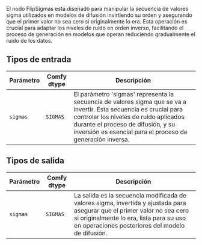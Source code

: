 El nodo FlipSigmas está diseñado para manipular la secuencia de valores sigma utilizados en modelos de difusión invirtiendo su orden y asegurando que el primer valor no sea cero si originalmente lo era. Esta operación es crucial para adaptar los niveles de ruido en orden inverso, facilitando el proceso de generación en modelos que operan reduciendo gradualmente el ruido de los datos.

## Tipos de entrada

| Parámetro | Comfy dtype | Descripción |
|-----------|-------------|-------------|
| `sigmas`  | `SIGMAS`    | El parámetro 'sigmas' representa la secuencia de valores sigma que se va a invertir. Esta secuencia es crucial para controlar los niveles de ruido aplicados durante el proceso de difusión, y su inversión es esencial para el proceso de generación inversa. |

## Tipos de salida

| Parámetro | Comfy dtype | Descripción |
|-----------|-------------|-------------|
| `sigmas`  | `SIGMAS`    | La salida es la secuencia modificada de valores sigma, invertida y ajustada para asegurar que el primer valor no sea cero si originalmente lo era, lista para su uso en operaciones posteriores del modelo de difusión. |